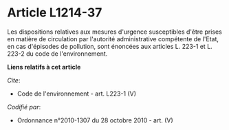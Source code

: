 # Article L1214-37

Les dispositions relatives aux mesures d'urgence susceptibles d'être prises en matière de circulation par l'autorité
administrative compétente de l'Etat, en cas d'épisodes de pollution, sont énoncées aux articles L. 223-1 et L. 223-2 du code
de l'environnement.

**Liens relatifs à cet article**

_Cite_:

  - Code de l'environnement - art. L223-1 (V)

_Codifié par_:

  - Ordonnance n°2010-1307 du 28 octobre 2010 - art. (V)
